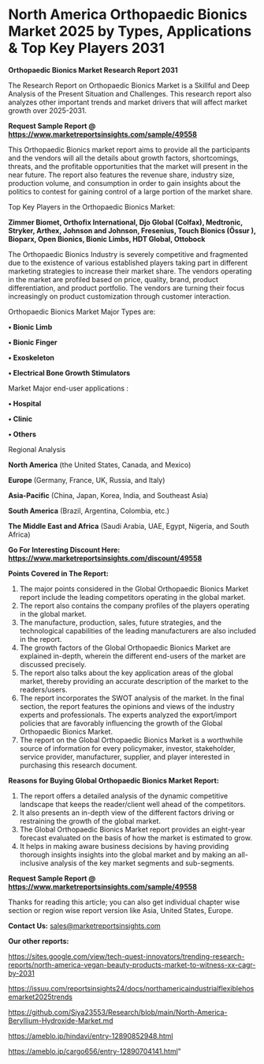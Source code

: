 # North America Orthopaedic Bionics Market 2025 by Types, Applications & Top Key Players 2031

<strong>Orthopaedic Bionics Market Research Report 2031</strong>

The Research Report on Orthopaedic Bionics Market is a Skillful and Deep Analysis of the Present Situation and Challenges. This research report also analyzes other important trends and market drivers that will affect market growth over 2025-2031.

<strong>Request Sample Report @ <a href=https://www.marketreportsinsights.com/sample/49558>https://www.marketreportsinsights.com/sample/49558</a></strong>

This Orthopaedic Bionics market report aims to provide all the participants and the vendors will all the details about growth factors, shortcomings, threats, and the profitable opportunities that the market will present in the near future. The report also features the revenue share, industry size, production volume, and consumption in order to gain insights about the politics to contest for gaining control of a large portion of the market share.

Top Key Players in the Orthopaedic Bionics Market:

<strong>Zimmer Biomet, Orthofix International, Djo Global (Colfax), Medtronic, Stryker, Arthex, Johnson and Johnson, Fresenius, Touch Bionics (Össur ), Bioparx, Open Bionics, Bionic Limbs, HDT Global, Ottobock</strong>

The Orthopaedic Bionics Industry is severely competitive and fragmented due to the existence of various established players taking part in different marketing strategies to increase their market share. The vendors operating in the market are profiled based on price, quality, brand, product differentiation, and product portfolio. The vendors are turning their focus increasingly on product customization through customer interaction.

Orthopaedic Bionics Market Major Types are:

<strong>•  Bionic Limb

•  Bionic Finger

•  Exoskeleton

•  Electrical Bone Growth Stimulators</strong>

Market Major end-user applications :

<strong>•  Hospital

•  Clinic

•  Others</strong>

Regional Analysis

</u><strong><b>North America</b></strong> (the United States, Canada, and Mexico)

<strong><b>Europe </b></strong>(Germany, France, UK, Russia, and Italy)

<strong><b>Asia-Pacific</b></strong> (China, Japan, Korea, India, and Southeast Asia)

<strong><b>South America</b></strong> (Brazil, Argentina, Colombia, etc.)

<strong><b>The Middle East and Africa</b></strong> (Saudi Arabia, UAE, Egypt, Nigeria, and South Africa)

<strong>Go For Interesting Discount Here: <a href=https://www.marketreportsinsights.com/discount/49558>https://www.marketreportsinsights.com/discount/49558</a></strong>

<strong>Points Covered in The Report:</strong>
<ol>
  <li>The major points considered in the Global Orthopaedic Bionics Market report include the leading competitors operating in the global market.</li>
  <li>The report also contains the company profiles of the players operating in the global market.</li>
  <li>The manufacture, production, sales, future strategies, and the technological capabilities of the leading manufacturers are also included in the report.</li>
  <li>The growth factors of the Global Orthopaedic Bionics Market are explained in-depth, wherein the different end-users of the market are discussed precisely.</li>
  <li>The report also talks about the key application areas of the global market, thereby providing an accurate description of the market to the readers/users.</li>
  <li>The report incorporates the SWOT analysis of the market. In the final section, the report features the opinions and views of the industry experts and professionals. The experts analyzed the export/import policies that are favorably influencing the growth of the Global Orthopaedic Bionics Market.</li>
  <li>The report on the Global Orthopaedic Bionics Market is a worthwhile source of information for every policymaker, investor, stakeholder, service provider, manufacturer, supplier, and player interested in purchasing this research document.</li>
</ol>
<strong>Reasons for Buying Global Orthopaedic Bionics Market Report:</strong>

<ol>
  <li>The report offers a detailed analysis of the dynamic competitive landscape that keeps the reader/client well ahead of the competitors.</li>
  <li>It also presents an in-depth view of the different factors driving or restraining the growth of the global market.</li>
  <li>The Global Orthopaedic Bionics Market report provides an eight-year forecast evaluated on the basis of how the market is estimated to grow.</li>
  <li>It helps in making aware business decisions by having providing thorough insights insights into the global market and by making an all-inclusive analysis of the key market segments and sub-segments.</li>
</ol>
<strong>Request Sample Report @ <a href=https://www.marketreportsinsights.com/sample/49558>https://www.marketreportsinsights.com/sample/49558</a></strong>


Thanks for reading this article; you can also get individual chapter wise section or region wise report version like Asia, United States, Europe.

<strong>Contact Us:</strong>
sales@marketreportsinsights.com

<strong>Our other reports:</strong>

<a href=https://sites.google.com/view/tech-quest-innovators/trending-research-reports/north-america-vegan-beauty-products-market-to-witness-xx-cagr-by-2031>https://sites.google.com/view/tech-quest-innovators/trending-research-reports/north-america-vegan-beauty-products-market-to-witness-xx-cagr-by-2031</a>

<a href=https://issuu.com/reportsinsights24/docs/northamericaindustrialflexiblehosemarket2025trends>https://issuu.com/reportsinsights24/docs/northamericaindustrialflexiblehosemarket2025trends</a>

<a href=https://github.com/Siya23553/Research/blob/main/North-America-Beryllium-Hydroxide-Market.md>https://github.com/Siya23553/Research/blob/main/North-America-Beryllium-Hydroxide-Market.md</a>

<a href=https://ameblo.jp/hindavi/entry-12890852948.html>https://ameblo.jp/hindavi/entry-12890852948.html</a>

<a href=https://ameblo.jp/cargo656/entry-12890704141.html>https://ameblo.jp/cargo656/entry-12890704141.html</a>"
